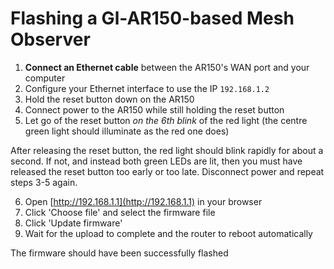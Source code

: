 # Flashing a Gl-AR150-based Mesh Observer

1. **Connect an Ethernet cable** between the AR150's WAN port and your computer
2. Configure your Ethernet interface to use the IP `192.168.1.2`
3. Hold the reset button down on the AR150
4. Connect power to the AR150 while still holding the reset button
5. Let go of the reset button *on the 6th blink* of the red light (the centre green light should illuminate as the red one does)

After releasing the reset button, the red light should blink rapidly for about a second. If not, and instead both green LEDs are lit, then you must have released the reset button too early or too late. Disconnect power and repeat steps 3-5 again.

6. Open [http://192.168.1.1](http://192.168.1.1) in your browser
7. Click 'Choose file' and select the firmware file
8. Click 'Update firmware'
9. Wait for the upload to complete and the router to reboot automatically

The firmware should have been successfully flashed
